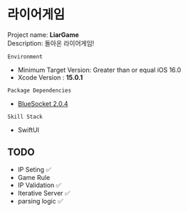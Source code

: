 # 라이어게임  

Project name: **LiarGame**  
Description: 돌아온 라이어게임!  

`Environment`  

- Minimum Target Version: Greater than or equal iOS 16.0  
- Xcode Version : **15.0.1**  

`Package Dependencies`  

- [BlueSocket 2.0.4](https://github.com/Kitura/BlueSocket)  

`Skill Stack`  

- SwiftUI  

## TODO  
- IP Seting ✅
- Game Rule
- IP Validation ✅
- Iterative Server ✅
- parsing logic ✅